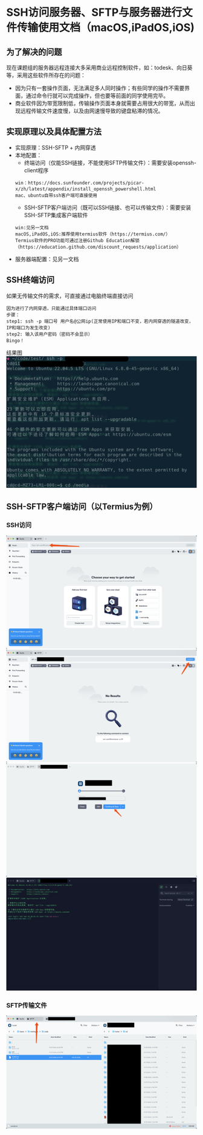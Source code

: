 # SSH访问服务器、SFTP与服务器进行文件传输使用文档（macOS,iPadOS,iOS)
## 为了解决的问题
现在课题组的服务器远程连接大多采用商业远程控制软件，如：todesk、向日葵等，采用这些软件所存在的问题：
- 因为只有一套操作页面，无法满足多人同时操作；有些同学的操作不需要界面，通过命令行就可以完成操作，但也要等前面的同学使用完毕。
- 商业软件因为带宽限制低，传输操作页面本身就需要占用很大的带宽，从而出现远程传输文件速度慢，以及由网速慢导致的键盘粘滞的情况。

## 实现原理以及具体配置方法
- 实现原理：SSH-SFTP + 内网穿透
- 本地配置：
    - 终端访问（仅能SSH链接，不能使用SFTP传输文件）：需要安装openssh-client程序
    ```
    win：https://docs.sunfounder.com/projects/picar-x/zh/latest/appendix/install_openssh_powershell.html
    mac、ubuntu自带ssh客户端可直接使用
    ```
    - SSH-SFTP客户端访问（既可以SSH链接、也可以传输文件）：需要安装SSH-SFTP集成客户端软件
    ```
    win:见另一文档
    macOS,iPadOS,iOS:推荐使用termius软件（https://termius.com/）  
    Termius软件的PRO功能可通过注册Github Education解锁
    （https://education.github.com/discount_requests/application）
    ```
- 服务器端配置：见另一文档
## SSH终端访问
如果无传输文件的需求，可直接通过电脑终端直接访问
```
因为进行了内网穿透，只能通过具体端口访问
步骤：
step1: ssh -p 端口号 用户名@公网ip(正常使用IP和端口不变，若内网穿透的隧道改变，IP和端口为发生改变)
step2: 输入该用户密码（密码不会显示）
Bingo！
```
结果图
![终端访问](./image/0.png "zd")


## SSH-SFTP客户端访问（以Termius为例）
### SSH访问
![终端访问](./image/1.png "zd")
![终端访问](./image/2.png "zd")
![终端访问](./image/3.png "zd")
![终端访问](./image/4.png "zd")
### SFTP传输文件
![终端访问](./image/5.png "zd")
